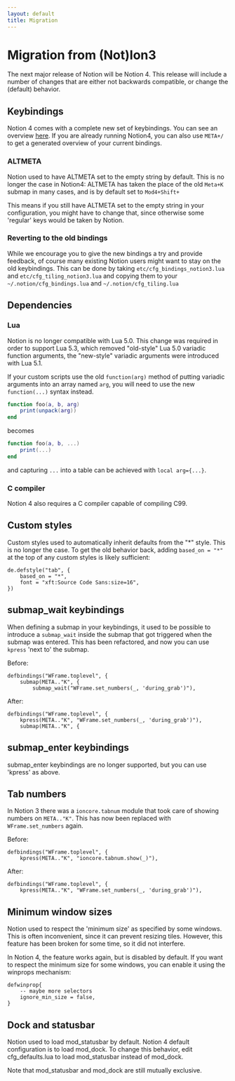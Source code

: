 ```yaml
---
layout: default
title: Migration
---
```


# Migration from (Not)Ion3

The next major release of Notion will be Notion 4. This release will include a
number of changes that are either not backwards compatible, or change the
(default) behavior.

## Keybindings

Notion 4 comes with a complete new set of keybindings. You can see an overview
[here](notion4keys.html). If you are already running Notion4, you can also use
`META+/` to get a generated overview of your current bindings.

### ALTMETA

Notion used to have ALTMETA set to the empty string by default. This is no
longer the case in Notion4: ALTMETA has taken the place of the old `Meta+K`
submap in many cases, and is by default set to `Mod4+Shift+`

This means if you still have ALTMETA set to the empty string in your
configuration, you might have to change that, since otherwise some 'regular'
keys would be taken by Notion.

### Reverting to the old bindings

While we encourage you to give the new bindings a try and provide feedback,
of course many existing Notion users might want to stay on the old keybindings.
This can be done by taking `etc/cfg_bindings_notion3.lua` and
`etc/cfg_tiling_notion3.lua` and copying them to your
`~/.notion/cfg_bindings.lua` and `~/.notion/cfg_tiling.lua`

## Dependencies

### Lua

Notion is no longer compatible with Lua 5.0. This change was required in order to
support Lua 5.3, which removed "old-style" Lua 5.0 variadic function arguments,
the "new-style" variadic arguments were introduced with Lua 5.1.

If your custom scripts use the old `function(arg)` method of putting variadic
arguments into an array named `arg`, you will need to use the new `function(...)`
syntax instead.

```lua
function foo(a, b, arg)
    print(unpack(arg))
end
```
becomes
```lua
function foo(a, b, ...)
    print(...)
end
```
and capturing `...` into a table can be achieved with `local arg={...}`.

### C compiler

Notion 4 also requires a C compiler capable of compiling C99.

## Custom styles

Custom styles used to automatically inherit defaults from the "*" style. This
is no longer the case. To get the old behavior back, adding `based_on = "*"`
at the top of any custom styles is likely sufficient:

```
de.defstyle("tab", {
    based_on = "*",
    font = "xft:Source Code Sans:size=16",
})
```

## submap_wait keybindings

When defining a submap in your keybindings, it used to be possible to introduce
a `submap_wait` inside the submap that got triggered when the submap was
entered. This has been refactored, and now you can use `kpress` 'next to' the
submap.

Before:

```
defbindings("WFrame.toplevel", {
    submap(META.."K", {
        submap_wait("WFrame.set_numbers(_, 'during_grab')"),
```

After:

```
defbindings("WFrame.toplevel", {
    kpress(META.."K", "WFrame.set_numbers(_, 'during_grab')"),
    submap(META.."K", {
```

## submap_enter keybindings

submap_enter keybindings are no longer supported, but you can use 'kpress' as above.

## Tab numbers

In Notion 3 there was a `ioncore.tabnum` module that took care of showing
numbers on `META.."K"`. This has now been replaced with `WFrame.set_numbers`
again.

Before:

```
defbindings("WFrame.toplevel", {
    kpress(META.."K", "ioncore.tabnum.show(_)"),
```

After:

```
defbindings("WFrame.toplevel", {
    kpress(META.."K", "WFrame.set_numbers(_, 'during_grab')"),
```

## Minimum window sizes

Notion used to respect the 'minimum size' as specified by some windows. This
is often inconvenient, since it can prevent resizing tiles. However, this
feature has been broken for some time, so it did not interfere.

In Notion 4, the feature works again, but is disabled by default. If you want
to respect the minimum size for some windows, you can enable it using the
winprops mechanism:

```
defwinprop{
    -- maybe more selectors
    ignore_min_size = false,
}
```

## Dock and statusbar

Notion used to load mod_statusbar by default. Notion 4 default configuration is
to load mod_dock. To change this behavior, edit cfg_defaults.lua to load mod_statusbar
instead of mod_dock.

Note that mod_statusbar and mod_dock are still mutually exclusive.


